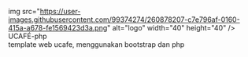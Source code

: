 img src="https://user-images.githubusercontent.com/99374274/260878207-c7e796af-0160-415a-a678-fe1569423d3a.png" alt="logo" width="40" height="40" /> UCAFÉ-php <br />
template web ucafe, menggunakan bootstrap dan php
